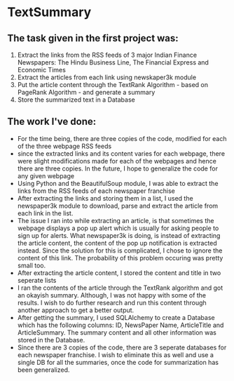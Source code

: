 # TextSummary

## The task given in the first project was:
1. Extract the links from the RSS feeds of 3 major Indian Finance Newspapers: The Hindu Business Line, The Financial Express and Economic Times
2. Extract the articles from each link using newskaper3k module
3. Put the article content through the TextRank Algorithm - based on PageRank Algorithm - and generate a summary
4. Store the summarized text in a Database

## The work I've done:
- For the time being, there are three copies of the code, modified for each of the three webpage RSS feeds
- since the extracted links and its content varies for each webpage, there were slight modifications made for each of the webpages and hence there are three copies. In the future, I hope to generalize the code for any given webpage
- Using Python and the BeautifulSoup module, I was able to extract the links from the RSS feeds of each newspaper franchise
- After extracting the links and storing them in a list, I used the newspaper3k module to download, parse and extract the article from each link in the list.
- The issue I ran into while extracting an article, is that sometimes the webpage displays a pop up alert which is usually for asking people to sign up for alerts. What newspaper3k is doing, is instead of extracting the article content, the content of the pop up notification is extracted instead. Since the solution for this is complicated, I chose to ignore the content of this link. The probability of this problem occuring was pretty small too.
- After extracting the article content, I stored the content and title in two seperate lists
- I ran the contents of the article through the TextRank algorithm and got an okayish summary. Although, I was not happy with some of the results. I wish to do further research and run this content through another approach to get a better output.
- After getting the summary, I used SQLAlchemy to create a Database which has the following columns: ID, NewsPaper Name, ArticleTitle and ArticleSummary. The summary content and all other information was stored in the Database.
- Since there are 3 copies of the code, there are 3 seperate databases for each newspaper franchise. I wish to eliminate this as well and use a single DB for all the summaries, once the code for summarization has been generalized.
